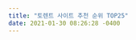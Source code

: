 ```yaml
---
title: "토렌트 사이트 추천 순위 TOP25"
date: 2021-01-30 08:26:28 -0400
---
```

<div style='height:0;overflow:hidden'>
2021-01-30-20.md 본문 바로가기
게임공략마스터
메뉴
분류 전체보기 (36)
라이즈 오브 킹덤즈 (2)
POWERED BY TISTORY
카테고리 없음
토렌트 사이트 추천 순위 TOP25
이목욜 2020. 11. 9. 18:23

 
이번에 알아볼 내용은 토렌트 사이트 추천 순위 입니다 주소가 자주 바뀌는 곳들이 많아졌는데요

 

아무래도 이번년도 정부규제가 더욱 강화되면서 이러한 현상들이 발생하는것 같네요 접속이 가능한 곳들을 위주로 설명을드리도록 하겠습니다

 


 

국내 토렌트와 해외 토렌트 모두 정리를해봤습니다 토렌트 프로그램 설치가 아직 안되신 분들이라면 먼저 받고서 오시는 것을 추천드립니다

 


 

 

속도가 가장 빠른 토렌트는 현재까지 유토렌트라고 할 수 있는데요 그 다음으로 속도는 다소 느리지만 아이피와 개인정보를 숨겨주는 토렌트 프로그램으로 큐빗토렌트가 있으니 참고하시길 바랍니다

 

물론 현재 접속이 잘 안되는 곳들은 https sni 차단 우회 방법으로 모두 접속 가능하지만 아직 모르시는 분들이라면 아래 정리된 자료를 참고하시길 바랍니다

 

▼ https sni우회 바로하기(컴퓨터/모바일)

 
https 우회 모바일 컴퓨터에서 하는법 총정리 • 애니메이션 저장소

https 우회 방법 - 컴퓨터로 https뚫는방법과 안드로이드 아이폰 https 차단 뚫기 를 할 수 있는 어플을 소개해드립니다 바로 1.1.1.1 인데요 앱스토어나 구글플레이스토어 모두 들어가셔서 검색하면

lifestudy.co.kr
 

토렌트 사이트 추천 순위 랭킹 TOP25+
 

자 그럼 랭킹을 알아봐야겠죠 순위에 반영된 내용은 토렌트 다운로드 속도와 광고배너가 달린 정도, 그리고 다양한 카테고리 여부 등이 고려되었습니다

 

국내 토렌트 사이트 추천


 

 


1. 토렌트롤 


2. 토렌트다이아


3. 토렌트큐큐


4. 토렌튜브


5. 또보고


6. 알지토렌트


7. 토렌트씨


9. 토렌트팁


10. 토렌트놀


11. 토렌트타운

12. 토스트

13. 토렌트조조


14.토렌트맥스

15. 토렌트심

16. 토렌트플레이


17. 토렌트모바일

18. 토다와

19. 티쉐어

20. 토렌트봄

 

 

 

해외 토렌트 사이트 추천


 

21. 해적선


22. 킥애스

 


23. 라임토렌트

24. RARBG

 


25. Torrent downloads

 


출처: 

▼ 토렌트 사이트 TOP25 바로가기

 
토렌트 사이트 추천 2020.11.09 랭킹 업데이트 • 애니메이션 저장소

빠르게 이용할 수 있는 토렌트 사이트 추천 순위 입니 토렌트 torrent 마그넷 magnet 링크 지원과 광고배너 비중, 인기자료 , 카테고리 정돈 상태 등 다양한 요소를 심사하여 정리를 했는데요 국내

lifestudy.co.kr
 

 

 



토렌트 바로가기는 위에서 바로 확인할 수 있는데요 토렌트 속도가 느리다고 한다면 물론 기본적으로 자신의 인터넷망 속도가 큰 영향을 미치지만 토렌트 설정이 제대로 되어 있는지 확인하는것도 중요합니다

 


자체적으로 속도제한이 걸리는 경우가 있거든요 빠르게 다운로드를 하고 싶은 경우라면 위에 나온 토렌트 설정 방법을 따라하셔서 기본설정을 해두시면 됩니다

 

 

 

좋아요공감
공유하기글 요소구독하기
저작자표시
이름
 
암호
 Secret
여러분의 소중한 댓글을 입력해주세요.
댓글달기
이전 1 2 3 4 5 6 7 8 9 ··· 36 다음
DESIGN BY TISTORY 관리자


</div>
